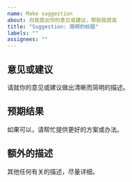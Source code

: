 ```yaml
---
name: Make suggestion
about: 向我提出你的意见或建议，帮助我提高
title: "Suggestion: 简明的标题"
labels: ""
assignees: ""
---
```


## 意见或建议

请就你的意见或建议做出清晰而简明的描述。

## 预期结果

如果可以，请帮忙提供更好的方案或办法。

## 额外的描述

其他任何有关的描述，尽量详细。
